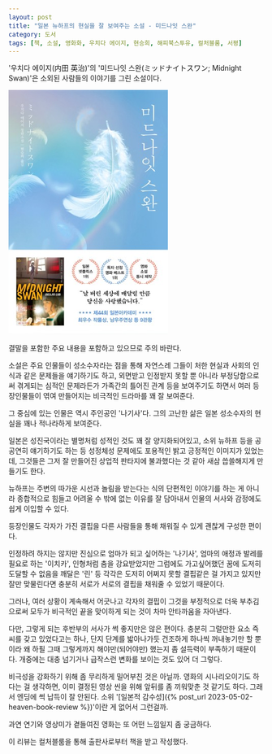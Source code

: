 ```yaml
---
layout: post
title: "일본 뉴하프의 현실을 잘 보여주는 소설 - 미드나잇 스완"
category: 도서
tags: [책, 소설, 영화화, 우치다 에이지, 현승희, 해피북스투유, 컬처블룸, 서평]
---
```


'우치다 에이지(内田 英治)'의
'미드나잇 스완(ミッドナイトスワン; Midnight Swan)'은
소외된 사람들의 이야기를 그린 소설이다.

![표지](/images/midnight-swan-book-h480.jpg)



<div class="im im-warning">
결말을 포함한 주요 내용을 포함하고 있으므로 주의 바란다.
</div>



소설은 주요 인물들이 성소수자라는 점을 통해
자연스레 그들이 처한 현실과 사회의 인식과 같은 문제들을 얘기하기도 하고,
외면받고 인정받지 못할 뿐 아니라 부정당함으로써 겪게되는 심적인 문제라든가
가족간의 틀어진 관계 등을 보여주기도 하면서
여러 등장인물들이 엮여 만들어지는 비극적인 드라마를 꽤 잘 보여준다.

그 중심에 있는 인물은 역시 주인공인 '나기사'다.
그의 고난한 삶은 일본 성소수자의 현실을 꽤나 적나라하게 보여준다.

일본은 성진국이라는 별명처럼 성적인 것도 꽤 잘 양지화되어있고,
소위 뉴하프 등을 공공연히 얘기하기도 하는 등 성정체성 문제에도 포용적인
밝고 긍정적인 이미지가 있었는데,
그것들은 그저 잘 만들어진 상업적 판타지에 불과했다는 것 같아
새삼 씁쓸해지게 만들기도 한다.

뉴하프는 주변의 따가운 시선과 놀림을 받는다는 식의 단편적인 이야기를 하는 게 아니라
종합적으로 힘들고 어려울 수 밖에 없는 이유를 잘 담아내서
인물의 서사와 감정에도 쉽게 이입할 수 있다.

등장인물도 각자가 가진 결핍을 다른 사람들을 통해 채워질 수 있게
괜찮게 구성한 편이다.

인정하려 하지는 않지만 진심으로 엄마가 되고 싶어하는 '나기사',
엄마의 애정과 발레를 필요로 하는 '이치카',
인형처럼 춤을 강요받았지만 그럼에도 가고싶어했던 꿈에 도저히 도달할 수 없음을 깨달은 '린' 등
각각은 도저히 어쩌지 못할 결핍같은 걸 가지고 있지만
잘만 맞물린다면 충분히 서로가 서로의 결핍을 채워줄 수 있었기 때문이다.

그러나, 여러 상황이 계속해서 어긋나고
각자의 결핍이 그것을 부정적으로 더욱 부추김으로써
모두가 비극적인 끝을 맞이하게 되는 것이 차마 안타까움을 자아낸다.

다만, 그렇게 되는 후반부의 서사가 썩 좋지만은 않은 편이다.
충분히 그럴만한 요소 즉 씨를 갖고 있었다고는 하나,
단지 단계를 밟아나가듯 건조하게 하나씩 꺼내놓기만 할 뿐이라
왜 하필 그때 그렇게까지 해야만(되어야만) 했는지 좀 설득력이 부족하기 때문이다.
개중에는 대충 넘기거나 급작스런 변화를 보이는 것도 있어 더 그렇다.

비극성을 강화하기 위해 좀 무리하게 밀어부친 것은 아닐까.
영화의 시나리오이기도 하다는 걸 생각하면,
이미 결정된 영상 씬을 위해 앞뒤를 좀 끼워맞춘 것 같기도 하다.
그래서 엔딩에 썩 납득이 잘 안된다.
소위 '[일본적 감수성]({% post_url 2023-05-02-heaven-book-review %})'이란 게 없어서 그런걸까.

과연 연기와 영상미가 곁들여진 영화는 또 어떤 느낌일지 좀 궁금하다.



<div class="im im-info">
이 리뷰는 컬처블룸을 통해 출판사로부터 책을 받고 작성했다.
</div>
